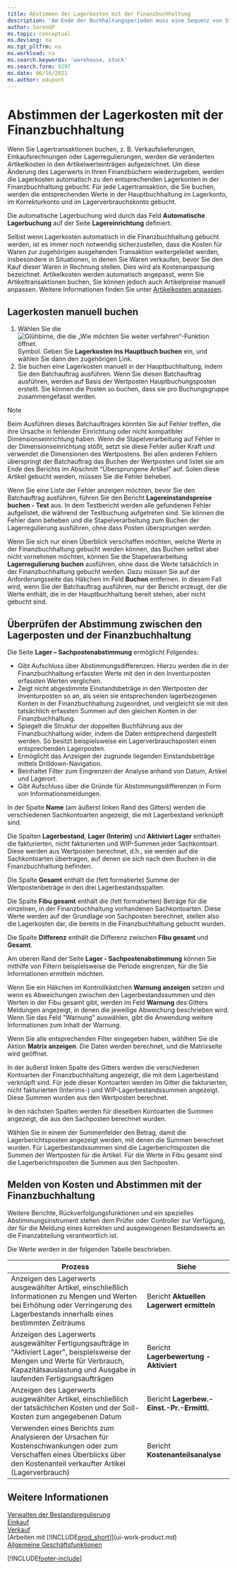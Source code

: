 ```yaml
---
title: Abstimmen der Lagerkosten mit der Finanzbuchhaltung
description: 'Am Ende der Buchhaltungsperioden muss eine Sequenz von Steuerelementen und Prüfungsaufgaben durchgeführt werden, um einen korrekten und ausgeglichenen Bestandswert auszuweisen.'
author: SorenGP
ms.topic: conceptual
ms.devlang: na
ms.tgt_pltfrm: na
ms.workload: na
ms.search.keywords: 'warehouse, stock'
ms.search.form: 9297
ms.date: 06/16/2021
ms.author: edupont
---
```

# <a name="reconcile-inventory-costs-with-the-general-ledger"></a>Abstimmen der Lagerkosten mit der Finanzbuchhaltung

Wenn Sie Lagertransaktionen buchen, z. B. Verkaufslieferungen, Einkaufsrechnungen oder Lagerregulierungen, werden die veränderten Artikelkosten in den Artikelwerteinträgen aufgezeichnet. Um diese Änderung des Lagerwerts in Ihren Finanzbüchern wiederzugeben, werden die Lagerkosten automatisch zu den entsprechenden Lagerkonten in der Finanzbuchhaltung gebucht. Für jede Lagertransaktion, die Sie buchen, werden die entsprechenden Werte in der Hauptbuchhaltung im Lagerkonto, im Korrekturkonto und im Lagerverbrauchskonto gebucht.

Die automatische Lagerbuchung wird durch das Feld **Automatische Lagerbuchung** auf der Seite **Lagereinrichtung** definiert.

Selbst wenn Lagerkosten automatisch in die Finanzbuchhaltung gebucht werden, ist es immer noch notwendig sicherzustellen, dass die Kosten für Waren zur zugehörigen ausgehenden Transaktion weitergeleitet werden, insbesondere in Situationen, in denen Sie Waren verkaufen, bevor Sie den Kauf dieser Waren in Rechnung stellen. Dies wird als Kostenanpassung bezeichnet. Artikelkosten werden automatisch angepasst, wenn Sie Artikeltransaktionen buchen, Sie können jedoch auch Artikelpreise manuell anpassen. Weitere Informationen finden Sie unter [Artikelkosten anpassen](inventory-how-adjust-item-costs.md).

## <a name="to-post-inventory-costs-manually"></a>Lagerkosten manuell buchen

1. Wählen Sie die ![Glühbirne, die die „Wie möchten Sie weiter verfahren“-Funktion öffnet.](media/ui-search/search_small.png "Sagen Sie mir, was Sie tun möchten") Symbol. Geben Sie **Lagerkosten ins Hauptbuch buchen** ein, und wählen Sie dann den zugehörigen Link.
2. Sie buchen eine Lagerkosten manuell in der Hauptbuchhaltung, indem Sie den Batchauftrag ausführen. Wenn Sie diesen Batchauftrag ausführen, werden auf Basis der Wertposten Hauptbuchungsposten erstellt. Sie können die Posten so buchen, dass sie pro Buchungsgruppe zusammengefasst werden.

> [!NOTE]  
> Beim Ausführen dieses Batchauftrages könnten Sie auf Fehler treffen, die ihre Ursache in fehlender Einrichtung oder nicht kompatibler Dimensionseinrichtung haben. Wenn die Stapelverarbeitung auf Fehler in der Dimensionseinrichtung stößt, setzt sie diese Fehler außer Kraft und verwendet die Dimensionen des Wertpostens. Bei allen anderen Fehlern überspringt der Batchauftrag das Buchen der Wertposten und listet sie am Ende des Berichts im Abschnitt “Übersprungene Artikel” auf. Solen diese Artikel gebucht werden, müssen Sie die Fehler beheben.

Wenn Sie eine Liste der Fehler anzeigen möchten, bevor Sie den Batchauftrag ausführen, führen Sie den Bericht **Lagereinstandspreise buchen - Test** aus. In dem Testbericht werden alle gefundenen Fehler aufgelistet, die während der Testbuchung aufgetreten sind. Sie können die Fehler dann beheben und die Stapelverarbeitung zum Buchen der Lagerregulierung ausführen, ohne dass Posten übersprungen werden.

Wenn Sie sich nur einen Überblick verschaffen möchten, welche Werte in der Finanzbuchhaltung gebucht werden können, das Buchen selbst aber nicht vornehmen möchten, können Sie die Stapelverarbeitung **Lagerregulierung buchen** ausführen, ohne dass die Werte tatsächlich in der Finanzbuchhaltung gebucht werden. Dazu müssen Sie auf der Anforderungsseite das Häkchen im Feld **Buchen** entfernen. In diesem Fall wird, wenn Sie der Batchauftrag ausführen, nur der Bericht erzeugt, der die Werte enthält, die in der Hauptbuchhaltung bereit stehen, aber nicht gebucht sind.

## <a name="to-audit-the-reconciliation-between-the-inventory-ledger-and-the-general-ledger"></a>Überprüfen der Abstimmung zwischen den Lagerposten und der Finanzbuchhaltung
Die Seite **Lager – Sachpostenabstimmung** ermöglicht Folgendes:

- Gibt Aufschluss über Abstimmungsdifferenzen. Hierzu werden die in der Finanzbuchhaltung erfassten Werte mit den in den Inventurposten erfassten Werten verglichen.
- Zeigt nicht abgestimmte Einstandsbeträge in den Wertposten der Inventurposten so an, als seien sie entsprechenden lagerbezogenen Konten in der Finanzbuchhaltung zugeordnet, und vergleicht sie mit den tatsächlich erfassten Summen auf den gleichen Konten in der Finanzbuchhaltung.
- Spiegelt die Struktur der doppelten Buchführung aus der Finanzbuchhaltung wider, indem die Daten entsprechend dargestellt werden. So besitzt beispielsweise ein Lagerverbrauchsposten einen entsprechenden Lagerposten.
- Ermöglicht das Anzeigen der zugrunde liegenden Einstandsbeträge mittels Drilldown-Navigation.
- Beinhaltet Filter zum Eingrenzen der Analyse anhand von Datum, Artikel und Lagerort.
- Gibt Aufschluss über die Gründe für Abstimmungsdifferenzen in Form von Informationsmeldungen.


In der Spalte **Name** (am äußerst linken Rand des Gitters) werden die verschiedenen Sachkontoarten angezeigt, die mit Lagerbestand verknüpft sind.

Die Spalten **Lagerbestand**, **Lager (Interim)** und **Aktiviert Lager** enthalten die fakturierten, nicht fakturierten und WIP-Summen jeder Sachkontoart. Diese werden aus Wertposten berechnet, d.h., sie werden auf die Sachkontoarten übertragen, auf denen sie sich nach dem Buchen in die Finanzbuchhaltung befinden.

Die Spalte **Gesamt** enthält die (fett formatierte) Summe der Wertpostenbeträge in den drei Lagerbestandsspalten.

Die Spalte **Fibu gesamt** enthält die (fett formatierten) Beträge für die einzelnen, in der Finanzbuchhaltung vorhandenen Sachkontoarten. Diese Werte werden auf der Grundlage von Sachposten berechnet, stellen also die Lagerkosten dar, die bereits in die Finanzbuchhaltung gebucht wurden.

Die Spalte **Differenz** enthält die Differenz zwischen **Fibu gesamt** und **Gesamt**.

Am oberen Rand der Seite **Lager - Sachpostenabstimmung** können Sie mithilfe von Filtern beispielsweise die Periode eingrenzen, für die Sie Informationen ermitteln möchten.

Wenn Sie ein Häkchen im Kontrollkästchen **Warnung anzeigen** setzen und wenn es Abweichungen zwischen den Lagerbestandssummen und den Werten in der Fibu gesamt gibt, werden im Feld **Warnung** des Gitters Meldungen angezeigt, in denen die jeweilige Abweichung beschrieben wird. Wenn Sie das Feld "Warnung" auswählen, gibt die Anwendung weitere Informationen zum Inhalt der Warnung.

Wenn Sie alle entsprechenden Filter eingegeben haben, wählhen Sie die Aktion **Matrix anzeigen**. Die Daten werden berechnet, und die Matrixseite wird geöffnet.

In der äußerst linken Spalte des Gitters werden die verschiedenen Kontoarten der Finanzbuchhaltung angezeigt, die mit dem Lagerbestand verknüpft sind. Für jede dieser Kontoarten werden im Gitter die fakturierten, nicht fakturierten (Interims-) und WIP-Lagerbestandssummen angezeigt. Diese Summen wurden aus den Wertposten berechnet.

In den nächsten Spalten werden für dieselben Kontoarten die Summen angezeigt, die aus den Sachposten berechnet wurden.

Wählen Sie in einem der Summenfelder den Betrag, damit die Lagerberichtsposten angezeigt werden, mit denen die Summen berechnet wurden. Für Lagerbestandssummen sind die Lagerberichtsposten die Summen der Wertposten für die Artikel. Für die Werte in Fibu gesamt sind die Lagerberichtsposten die Summen aus den Sachposten.

## <a name="reporting-costs-and-reconciling-with-the-general-ledger"></a>Melden von Kosten und Abstimmen mit der Finanzbuchhaltung
Weitere Berichte, Rückverfolgungsfunktionen und ein spezielles Abstimmungsinstrument stehen dem Prüfer oder Controller zur Verfügung, der für die Meldung eines korrekten und ausgewogenen Bestandswerts an die Finanzabteilung verantwortlich ist.

Die Werte werden in der folgenden Tabelle beschrieben.    

|**Prozess**|**Siehe**|  
|------------|-------------|  
|Anzeigen des Lagerwerts ausgewählter Artikel, einschließlich Informationen zu Mengen und Werten bei Erhöhung oder Verringerung des Lagerbestands innerhalb eines bestimmten Zeitraums|Bericht **Aktuellen Lagerwert ermitteln**|  
|Anzeigen des Lagerwerts ausgewählter Fertigungsaufträge in "Aktiviert Lager", beispielsweise der Mengen und Werte für Verbrauch, Kapazitätsauslastung und Ausgabe in laufenden Fertigungsaufträgen|Bericht **Lagerbewertung - Aktiviert**|  
|Anzeigen des Lagerwerts ausgewählter Artikel, einschließlich der tatsächlichen Kosten und der Soll-Kosten zum angegebenen Datum|Bericht **Lagerbew.-Einst.-Pr.-Ermittl.**|  
|Verwenden eines Berichts zum Analysieren der Ursachen für Kostenschwankungen oder zum Verschaffen eines Überblicks über den Kostenanteil verkaufter Artikel (Lagerverbrauch)|Bericht **Kostenanteilsanalyse**|  

## <a name="see-also"></a>Weitere Informationen
[Verwalten der Bestandsregulierung](finance-manage-inventory-costs.md)  
[Einkauf](purchasing-manage-purchasing.md)  
[Verkauf](sales-manage-sales.md)    
[Arbeiten mit [!INCLUDE[prod_short](includes/prod_short.md)]](ui-work-product.md)  
[Allgemeine Geschäftsfunktionen](ui-across-business-areas.md)


[!INCLUDE[footer-include](includes/footer-banner.md)]
